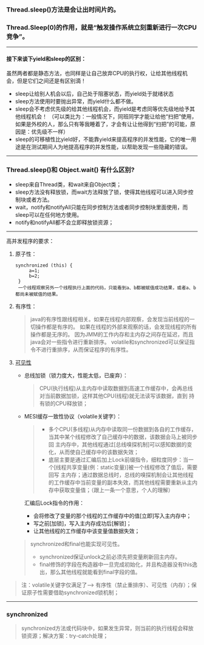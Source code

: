 ### Thread.sleep()方法是会让出时间片的。
### Thread.Sleep(0)的作用，就是“触发操作系统立刻重新进行一次CPU竞争”。
***
#### 接下来谈下yield和sleep的区别：
虽然两者都是静态方法，也同样是让自己放弃CPU的执行权，让给其他线程机会，但是它们之间还是有区别滴！
* sleep让给别人机会以后，自己处于阻塞状态，而yield处于就绪状态
* sleep方法使用时要抛出异常，而yield什么都不做。
* sleep会不考虑优先级的给其他线程机会，而yield是考虑同等优先级地给予其他线程机会！
（可以类比为：一般情况下，同班同学才能让给他“扫把”使用，如果是外校的人，那么只有等我睡着了，才会有让让他得到“扫把”的可能，原因是：优先级不一样）
* sleep的可移植性比yield好，不能靠yield来提高程序的并发性能，它的唯一用途是在测试期间人为地提高程序的并发性能，以帮助发现一些隐藏的错误。

***
### Thread.sleep()和 Object.wait() 有什么区别?
* sleep来自Thread类，和wait来自Object类；
* sleep方法没有释放锁，而wait方法释放了锁，使得其他线程可以进入同步控制块或者方法。
* wait，notify和notifyAll只能在同步控制方法或者同步控制块里面使用，而sleep可以在任何地方使用。
* notify和notifyAll都不会立即释放锁资源；
***
高并发程序的要求：
1. 原子性：
    ```
    synchronized (this) {
         a=1;
         b=2;
     }
     一个线程观察另外一个线程执行上面的代码，只能看到a、b都被赋值成功结果，或者a、b都尚未被赋值的结果。
    ```
2. 有序性：
    > java的有序性跟线程相关。如果在线程内部观察，会发现当前线程的一切操作都是有序的。
        如果在线程的外部来观察的话，会发现线程的所有操作都是无序的。
        因为JMM的工作内存和主内存之间存在延迟，而且java会对一些指令进行重新排序。
        volatile和synchronized可以保证指令不进行重排序，从而保证程序的有序性。
3. [可见性](https://share.weiyun.com/5ONfFpi)
    - 总线加锁（锁力度大，性能太低，已废弃）：
        > CPU(执行线程)从主内存中读取数据到高速工作缓存中，会再总线对当前数据加锁，这样其他CPU(线程)就无法读写该数据，直到
        持有锁的CPU释放锁；
    - MESI缓存一致性协议（volatile关键字）：
        > - 多个CPU(多线程)从内存中读取同一份数据到各自的工作缓存，当其中某个线程修改了自己缓存中的数据，该数据会马上被同步回
        主内存中，其他线程通过[总线嗅探机制]可以感知数据的变化，从而使自己缓存中的该数据失效；
        > - 底层主要是通过汇编后加上Lock前缀指令，细粒度同步：当一个[线程共享变量(例：static变量)]被一个线程修改了值后，需要回写
        主内存；通过数据总线时，总线的嗅探机制会让其他线程的工作缓存中当前变量的副本失效，而其他线程需要重新从主内存中获取变量值；（跟上一条一个意思，个人的理解）
        
        汇编后Lock指令的作用：
        - 会将修改了变量的那个线程的工作缓存中的值[立即]写入主内存中；
        - 写之前[加锁]，写入主内存成功后[解锁]；
        - 让其他线程的工作缓存中该变量值数据失效；

    > synchronized和final也能实现可见性。
    > - synchronized保证unlock之前必须先把变量刷新回主内存。
    > - final修饰的字段在构造器中一旦完成初始化，并且构造器没有this逸出，那么其他线程就能看到final字段的值。

> 注：volatile关键字仅满足了--> 有序性（禁止重排序）、可见性（内存）；保证原子性需要借助synchronized锁机制；
---
### synchronized
> synchronized方法或代码块中，如果发生异常，则当前的执行线程会释放锁资源；解决方案：try-catch处理；